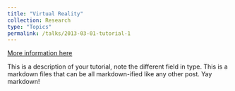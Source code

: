 ```yaml
---
title: "Virtual Reality"
collection: Research
type: "Topics"
permalink: /talks/2013-03-01-tutorial-1
---
```


[More information here](http://exampleurl.com)

This is a description of your tutorial, note the different field in type. This is a markdown files that can be all markdown-ified like any other post. Yay markdown!
